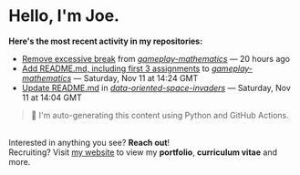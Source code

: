 # Hello, I'm Joe.
**Here's the most recent activity in my repositories:**<br>
<!--activity_section_start-->
- [Remove excessive break](https://github.com/joebinns/gameplay-mathematics/commit/0e031e9dc1414bbdf6c8669f10b15f0e8b1d4344) from [*gameplay-mathematics*](https://github.com/joebinns/gameplay-mathematics) — 20 hours ago
- [Add README.md, including first 3 assignments](https://github.com/joebinns/gameplay-mathematics/commit/4a61cabc63aa3f4795643c537f1edcac479dcefc) to [*gameplay-mathematics*](https://github.com/joebinns/gameplay-mathematics) — Saturday, Nov 11 at 14:24 GMT
- [Update README.md](https://github.com/joebinns/data-oriented-space-invaders/commit/9576488f409c0e7fbeaeed5e0626365a48bba497) in [*data-oriented-space-invaders*](https://github.com/joebinns/data-oriented-space-invaders) — Saturday, Nov 11 at 14:04 GMT
<!--activity_section_end-->
> 🚀 I'm auto-generating this content using Python and GitHub Actions.

<br>Interested in anything you see? **Reach out**!<br>
Recruiting? Visit [my website](https://joebinns.com/) to view my **portfolio**, **curriculum vitae** and more.
